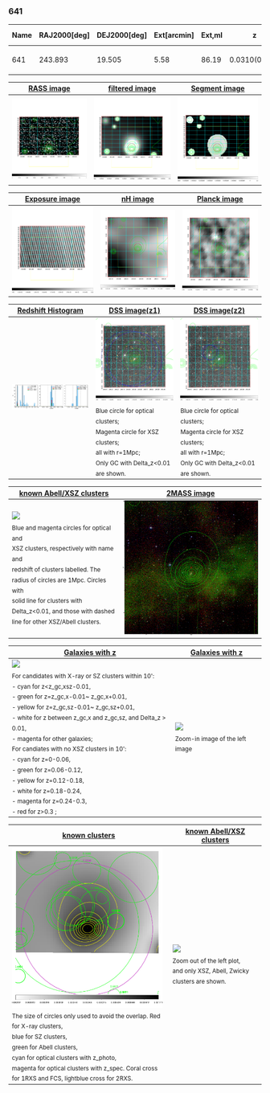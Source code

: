 <div STYLE="page-break-after: always;"></div>

### 641

|Name|RAJ2000[deg]|DEJ2000[deg] |Ext[arcmin]| Ext,ml | z | z_src| C|GC(XSZ,Delta_z<0.01)| GC(OPT,Delta_z<0.01)|GC| R_sig[arcmin] | R500[arcmin] | R500[Mpc]| CRsig[c/s] | CR500[c/s] |L500[1E44 erg/s]|F500[1E-12 erg/s/cm^2]| M500[1E14 Msun]|Tx[keV]|Cnt_sig|Beta|Rc[arcmin]|Comment|Alias|
|---|---|---|---|---|---|------|---|--------|---------|----------|---|---|---|---|---|---|---|---|---|---|---|---|---|---|
|641| 243.893| 19.505| 5.58| 86.19| 0.0310(0.005)| z1, z_xsz| B| MCXC| N| C, MCXC, N, W| 13.188| 14.875| 0.553| 0.198(0.032)| 0.202(0.033)| 0.066(0.008)| 2.997(0.358)| 0.50(0.03)| 1.40(0.05)| 140.6| 0.912(-0.108+0.064)| 7.736(-0.970+0.751)| -| k532|

|[RASS image](../image/641/641_img.pdf)|[filtered image](../image/641/641_fil.pdf)|[Segment image](../image/641/641_seg.pdf)|
|-------------------|--------------------|-------------------|
| <img src="../image/641/641_img.png" width="300">  | <img src="../image/641/641_fil.png" width="300">   | <img src="../image/641/641_seg.png" width="300">  |

|[Exposure image](../image/641/641_mex.pdf)| [nH image](../image/641/641_nh.pdf)| [Planck image](../image/641/641_p.pdf)|
|-------------------|--------------------|-------------------|
|<img src="../image/641/641_mex.png" width="300">   | <img src="../image/641/641_nh.png" width="300">    | <img src="../image/641/641_p.png" width="300"> |

|[Redshift Histogram](../image/641/641_zg.pdf) | [DSS image(z1)](../image/641/641_dss_z1.pdf)      |  [DSS image(z2)](../image/641/641_dss_z2.pdf)    |
|-------------------|--------------------|-------------------|
|<img src="../image/641/641_zg.png" width="300"> |<img src="../image/641/641_dss_z1.png" width="300"> <sub><br>Blue circle for optical clusters; <br>Magenta circle for XSZ clusters; <br>all with r=1Mpc; <br>Only GC with Delta_z<0.01 are shown. </sub>| <img src="../image/641/641_dss_z2.png" width="300"><sub><br>Blue circle for optical clusters; <br>Magenta circle for XSZ clusters; <br>all with r=1Mpc; <br>Only GC with Delta_z<0.01 are shown. </sub> |

|[known Abell/XSZ clusters](../image/641/641_m.pdf) | [2MASS image](../image/641/641_2mass.pdf)      |
|-------------------|-------------------|
|<img src=../image/641/641_m.png width="300"> <br><sub>Blue and magenta circles for optical and <br>XSZ clusters, respectively with name and <br>redshift of clusters labelled. The <br>radius of circles are 1Mpc. Circles with <br>solid line for clusters with <br>Delta_z<0.01, and those with dashed <br>line for other XSZ/Abell clusters.        </sub>|<img src="../image/641/641_2mass.png" width="300">  |

|[Galaxies with z](../image/641/641_opt_ned.pdf) |[Galaxies with z](../image/641/641_opt_ned_zoom.pdf) |
|-------------------|-------------------|
| <img src=../image/641/641_opt_ned.png width="300"> <br><sub> For candidates with X-ray or SZ clusters within 10': <br> - cyan for z<z_gc,xsz-0.01, <br> - green for z=z_gc,x-0.01~ z_gc,x+0.01, <br> - yellow for z=z_gc,sz-0.01~ z_gc,sz+0.01, <br> - white for z between z_gc,x and z_gc,sz, and Delta_z > 0.01, <br> - magenta for other galaxies; <br>For candiates with no XSZ clusters in 10': <br> - cyan for z=0-0.06, <br> - green for z=0.06-0.12, <br> - yellow for z=0.12-0.18, <br> - white for z=0.18-0.24, <br> - magenta for z=0.24-0.3, <br> - red for z>0.3 ;  </sub>|<img src=../image/641/641_opt_ned_zoom.png width="300">  <br><sub> Zoom-in image of the left image</sub>|

|[known clusters](../image/641/641_gc.pdf) |[known Abell/XSZ clusters](../image/641/641_gc_large.pdf) |
|-------------------|-------------------|
| <img src=../image/641/641_gc.png width="300"> <br><sub> The size of circles only used to avoid the overlap. Red for X-ray clusters, <br> blue for SZ clusters, <br> green for Abell clusters, <br> cyan for optical clusters with z_photo, <br> magenta for optical clusters with z_spec. Coral cross for 1RXS and FCS, lightblue cross for 2RXS. </sub>|<img src=../image/641/641_gc_large.png width="300"> <br><sub> Zoom out of the left plot, <br> and only XSZ, Abell, Zwicky clusters are shown. </sub> |



